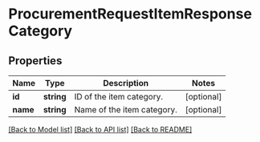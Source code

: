 # ProcurementRequestItemResponseCategory

## Properties
Name | Type | Description | Notes
------------ | ------------- | ------------- | -------------
**id** | **string** | ID of the item category. | [optional] 
**name** | **string** | Name of the item category. | [optional] 

[[Back to Model list]](../README.md#documentation-for-models) [[Back to API list]](../README.md#documentation-for-api-endpoints) [[Back to README]](../README.md)


